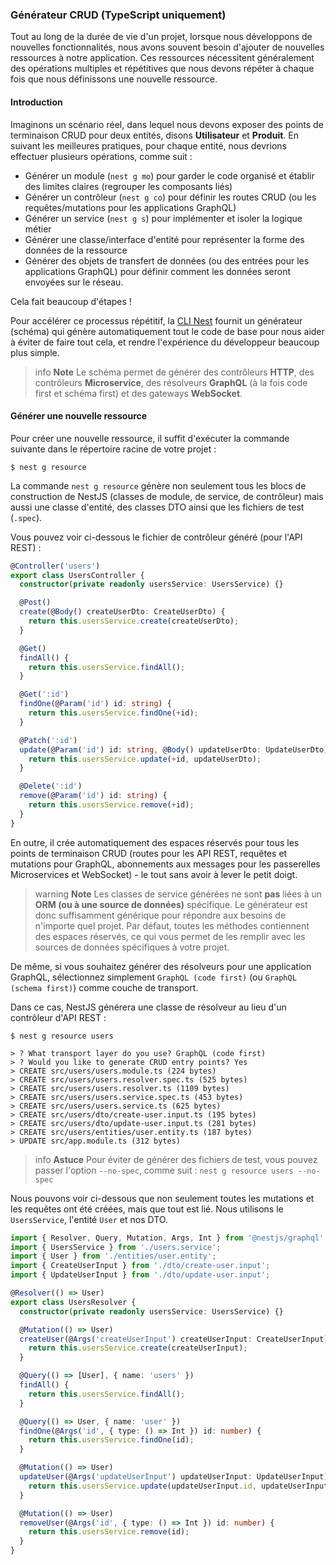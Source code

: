 ### Générateur CRUD (TypeScript uniquement)

Tout au long de la durée de vie d'un projet, lorsque nous développons de nouvelles fonctionnalités, nous avons souvent besoin d'ajouter de nouvelles ressources à notre application. Ces ressources nécessitent généralement des opérations multiples et répétitives que nous devons répéter à chaque fois que nous définissons une nouvelle ressource.

#### Introduction

Imaginons un scénario réel, dans lequel nous devons exposer des points de terminaison CRUD pour deux entités, disons **Utilisateur** et **Produit**.
En suivant les meilleures pratiques, pour chaque entité, nous devrions effectuer plusieurs opérations, comme suit :

- Générer un module (`nest g mo`) pour garder le code organisé et établir des limites claires (regrouper les composants liés)
- Générer un contrôleur (`nest g co`) pour définir les routes CRUD (ou les requêtes/mutations pour les applications GraphQL)
- Générer un service (`nest g s`) pour implémenter et isoler la logique métier
- Générer une classe/interface d'entité pour représenter la forme des données de la ressource
- Générer des objets de transfert de données (ou des entrées pour les applications GraphQL) pour définir comment les données seront envoyées sur le réseau.

Cela fait beaucoup d'étapes !

Pour accélérer ce processus répétitif, la [CLI Nest](/cli/overview) fournit un générateur (schéma) qui génère automatiquement tout le code de base pour nous aider à éviter de faire tout cela, et rendre l'expérience du développeur beaucoup plus simple.

> info **Note** Le schéma permet de générer des contrôleurs **HTTP**, des contrôleurs **Microservice**, des résolveurs **GraphQL** (à la fois code first et schéma first) et des gateways **WebSocket**.

#### Générer une nouvelle ressource

Pour créer une nouvelle ressource, il suffit d'exécuter la commande suivante dans le répertoire racine de votre projet :

```shell
$ nest g resource
```

La commande `nest g resource` génère non seulement tous les blocs de construction de NestJS (classes de module, de service, de contrôleur) mais aussi une classe d'entité, des classes DTO ainsi que les fichiers de test (`.spec`).

Vous pouvez voir ci-dessous le fichier de contrôleur généré (pour l'API REST) :

```typescript
@Controller('users')
export class UsersController {
  constructor(private readonly usersService: UsersService) {}

  @Post()
  create(@Body() createUserDto: CreateUserDto) {
    return this.usersService.create(createUserDto);
  }

  @Get()
  findAll() {
    return this.usersService.findAll();
  }

  @Get(':id')
  findOne(@Param('id') id: string) {
    return this.usersService.findOne(+id);
  }

  @Patch(':id')
  update(@Param('id') id: string, @Body() updateUserDto: UpdateUserDto) {
    return this.usersService.update(+id, updateUserDto);
  }

  @Delete(':id')
  remove(@Param('id') id: string) {
    return this.usersService.remove(+id);
  }
}
```

En outre, il crée automatiquement des espaces réservés pour tous les points de terminaison CRUD (routes pour les API REST, requêtes et mutations pour GraphQL, abonnements aux messages pour les passerelles Microservices et WebSocket) - le tout sans avoir à lever le petit doigt.

> warning **Note** Les classes de service générées ne sont **pas** liées à un **ORM (ou à une source de données)** spécifique. Le générateur est donc suffisamment générique pour répondre aux besoins de n'importe quel projet. Par défaut, toutes les méthodes contiennent des espaces réservés, ce qui vous permet de les remplir avec les sources de données spécifiques à votre projet.

De même, si vous souhaitez générer des résolveurs pour une application GraphQL, sélectionnez simplement `GraphQL (code first)` (ou `GraphQL (schema first)`) comme couche de transport.

Dans ce cas, NestJS générera une classe de résolveur au lieu d'un contrôleur d'API REST :

```shell
$ nest g resource users

> ? What transport layer do you use? GraphQL (code first)
> ? Would you like to generate CRUD entry points? Yes
> CREATE src/users/users.module.ts (224 bytes)
> CREATE src/users/users.resolver.spec.ts (525 bytes)
> CREATE src/users/users.resolver.ts (1109 bytes)
> CREATE src/users/users.service.spec.ts (453 bytes)
> CREATE src/users/users.service.ts (625 bytes)
> CREATE src/users/dto/create-user.input.ts (195 bytes)
> CREATE src/users/dto/update-user.input.ts (281 bytes)
> CREATE src/users/entities/user.entity.ts (187 bytes)
> UPDATE src/app.module.ts (312 bytes)
```

> info **Astuce** Pour éviter de générer des fichiers de test, vous pouvez passer l'option `--no-spec`, comme suit : `nest g resource users --no-spec`

Nous pouvons voir ci-dessous que non seulement toutes les mutations et les requêtes ont été créées, mais que tout est lié. Nous utilisons le `UsersService`, l'entité `User` et nos DTO.

```typescript
import { Resolver, Query, Mutation, Args, Int } from '@nestjs/graphql';
import { UsersService } from './users.service';
import { User } from './entities/user.entity';
import { CreateUserInput } from './dto/create-user.input';
import { UpdateUserInput } from './dto/update-user.input';

@Resolver(() => User)
export class UsersResolver {
  constructor(private readonly usersService: UsersService) {}

  @Mutation(() => User)
  createUser(@Args('createUserInput') createUserInput: CreateUserInput) {
    return this.usersService.create(createUserInput);
  }

  @Query(() => [User], { name: 'users' })
  findAll() {
    return this.usersService.findAll();
  }

  @Query(() => User, { name: 'user' })
  findOne(@Args('id', { type: () => Int }) id: number) {
    return this.usersService.findOne(id);
  }

  @Mutation(() => User)
  updateUser(@Args('updateUserInput') updateUserInput: UpdateUserInput) {
    return this.usersService.update(updateUserInput.id, updateUserInput);
  }

  @Mutation(() => User)
  removeUser(@Args('id', { type: () => Int }) id: number) {
    return this.usersService.remove(id);
  }
}
```

